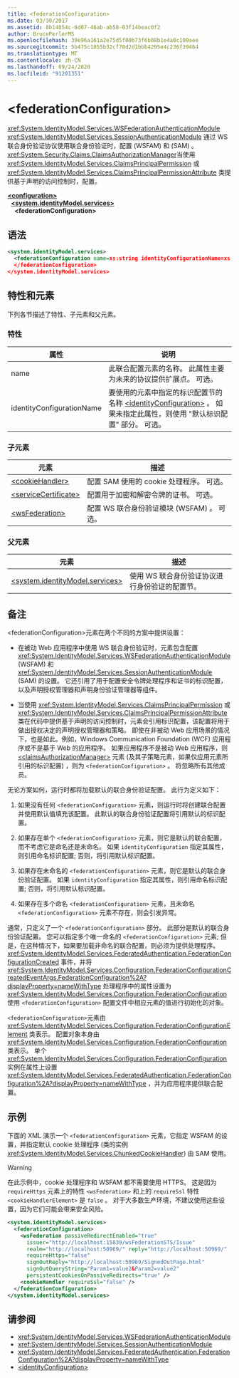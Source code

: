 ```yaml
---
title: <federationConfiguration>
ms.date: 03/30/2017
ms.assetid: 8b14054c-6d07-46ab-ab58-03f14beac0f2
author: BrucePerlerMS
ms.openlocfilehash: 39e96a161a2e75d5f00b73f6b08b1e4a0c109aee
ms.sourcegitcommit: 5b475c1855b32cf78d2d1bbb4295e4c236f39464
ms.translationtype: MT
ms.contentlocale: zh-CN
ms.lasthandoff: 09/24/2020
ms.locfileid: "91201351"
---
```

# \<federationConfiguration>

<xref:System.IdentityModel.Services.WSFederationAuthenticationModule> <xref:System.IdentityModel.Services.SessionAuthenticationModule> 通过 WS 联合身份验证协议使用联合身份验证时，配置 (WSFAM) 和 (SAM) 。 <xref:System.Security.Claims.ClaimsAuthorizationManager>当使用 <xref:System.IdentityModel.Services.ClaimsPrincipalPermission> 或 <xref:System.IdentityModel.Services.ClaimsPrincipalPermissionAttribute> 类提供基于声明的访问控制时，配置。  
  
[**\<configuration>**](../configuration-element.md)\
&nbsp;&nbsp;[**\<system.identityModel.services>**](system-identitymodel-services.md)\
&nbsp;&nbsp;&nbsp;&nbsp;**\<federationConfiguration>**  
  
## <a name="syntax"></a>语法  
  
```xml  
<system.identityModel.services>  
  <federationConfiguration name=xs:string identityConfigurationName=xs:string>  
  </federationConfiguration>  
</system.identityModel.services>  
```  
  
## <a name="attributes-and-elements"></a>特性和元素  

 下列各节描述了特性、子元素和父元素。  
  
### <a name="attributes"></a>特性  
  
|属性|说明|  
|---------------|-----------------|  
|name|此联合配置元素的名称。 此属性主要为未来的协议提供扩展点。 可选。|  
|identityConfigurationName|要使用的元素中指定的标识配置节的名称 [\<identityConfiguration>](identityconfiguration.md) 。 如果未指定此属性，则使用 "默认标识配置" 部分。 可选。|  
  
### <a name="child-elements"></a>子元素  
  
|元素|描述|  
|-------------|-----------------|  
|[\<cookieHandler>](cookiehandler.md)|配置 SAM 使用的 cookie 处理程序。 可选。|  
|[\<serviceCertificate>](servicecertificate.md)|配置用于加密和解密令牌的证书。 可选。|  
|[\<wsFederation>](wsfederation.md)|配置 WS 联合身份验证模块 (WSFAM) 。 可选。|  
  
### <a name="parent-elements"></a>父元素  
  
|元素|描述|  
|-------------|-----------------|  
|[\<system.identityModel.services>](system-identitymodel-services.md)|使用 WS 联合身份验证协议进行身份验证的配置节。|  
  
## <a name="remarks"></a>备注  

 \<federationConfiguration>元素在两个不同的方案中提供设置：  
  
- 在被动 Web 应用程序中使用 WS 联合身份验证时，元素包含配置 <xref:System.IdentityModel.Services.WSFederationAuthenticationModule> (WSFAM) 和 <xref:System.IdentityModel.Services.SessionAuthenticationModule> (SAM) 的设置。 它还引用了用于配置安全令牌处理程序和证书的标识配置，以及声明授权管理器和声明身份验证管理器等组件。  
  
- 当使用 <xref:System.IdentityModel.Services.ClaimsPrincipalPermission> 或 <xref:System.IdentityModel.Services.ClaimsPrincipalPermissionAttribute> 类在代码中提供基于声明的访问控制时，元素会引用标识配置，该配置将用于做出授权决定的声明授权管理器和策略。 即使在非被动 Web 应用场景的情况下，也是如此。例如，Windows Communication Foundation (WCF) 应用程序或不是基于 Web 的应用程序。 如果应用程序不是被动 Web 应用程序，则 [\<claimsAuthorizationManager>](claimsauthorizationmanager.md) 元素 (及其子策略元素，如果仅应用元素所引用的标识配置) ，则为 `<federationConfiguration>` 。 将忽略所有其他成员。  
  
 无论方案如何，运行时都将加载默认的联合身份验证配置。 此行为定义如下：  
  
1. 如果没有任何 `<federationConfiguration>` 元素，则运行时将创建联合配置并使用默认值填充该配置。 此默认的联合身份验证配置将引用默认的标识配置。  
  
2. 如果存在单个 `<federationConfiguration>` 元素，则它是默认的联合配置，而不考虑它是命名还是未命名。 如果 `identityConfiguration` 指定其属性，则引用命名标识配置; 否则，将引用默认标识配置。  
  
3. 如果存在未命名的 `<federationConfiguration>` 元素，则它是默认的联合身份验证配置。 如果 `identityConfiguration` 指定其属性，则引用命名标识配置; 否则，将引用默认标识配置。  
  
4. 如果存在多个命名 `<federationConfiguration>` 元素，且未命名 `<federationConfiguration>` 元素不存在，则会引发异常。  
  
 通常，只定义了一个 `<federationConfiguration>` 部分。 此部分是默认的联合身份验证配置。 您可以指定多个唯一命名的 `<federationConfiguration>` 元素; 但是，在这种情况下，如果要加载非命名的联合配置，则必须为提供处理程序。 <xref:System.IdentityModel.Services.FederatedAuthentication.FederationConfigurationCreated> 事件，并将 <xref:System.IdentityModel.Services.Configuration.FederationConfigurationCreatedEventArgs.FederationConfiguration%2A?displayProperty=nameWithType> 处理程序中的属性设置为 <xref:System.IdentityModel.Services.Configuration.FederationConfiguration> 使用 `<federationConfiguration>` 配置文件中相应元素的值进行初始化的对象。  
  
 `<federationConfiguration>`元素由 <xref:System.IdentityModel.Services.Configuration.FederationConfigurationElement> 类表示。 配置对象本身由 <xref:System.IdentityModel.Services.Configuration.FederationConfiguration> 类表示。 单个 <xref:System.IdentityModel.Services.Configuration.FederationConfiguration> 实例在属性上设置 <xref:System.IdentityModel.Services.FederatedAuthentication.FederationConfiguration%2A?displayProperty=nameWithType> ，并为应用程序提供联合配置。  
  
## <a name="example"></a>示例  

 下面的 XML 演示一个 `<federationConfiguration>` 元素，它指定 WSFAM 的设置，并指定默认 cookie 处理程序 (类的实例 <xref:System.IdentityModel.Services.ChunkedCookieHandler>) 由 SAM 使用。  
  
> [!WARNING]
> 在此示例中，cookie 处理程序和 WSFAM 都不需要使用 HTTPS。 这是因为 `requireHttps` 元素上的特性 `<wsFederation>` 和上的 `requireSsl` 特性 `<cookieHandlerElement>` 是 `false` 。 对于大多数生产环境，不建议使用这些设置，因为它们可能会带来安全风险。  
  
```xml  
<system.identityModel.services>  
  <federationConfiguration>  
    <wsFederation passiveRedirectEnabled="true"
      issuer="http://localhost:15839/wsFederationSTS/Issue"
      realm="http://localhost:50969/" reply="http://localhost:50969/"
      requireHttps="false"
      signOutReply="http://localhost:50969/SignedOutPage.html"
      signOutQueryString="Param1=value2&Param2=value2"
      persistentCookiesOnPassiveRedirects="true" />  
    <cookieHandler requireSsl="false" />  
  </federationConfiguration>  
</system.identityModel.services>  
```  
  
## <a name="see-also"></a>请参阅

- <xref:System.IdentityModel.Services.WSFederationAuthenticationModule>
- <xref:System.IdentityModel.Services.SessionAuthenticationModule>
- <xref:System.IdentityModel.Services.FederatedAuthentication.FederationConfiguration%2A?displayProperty=nameWithType>
- [\<identityConfiguration>](identityconfiguration.md)

